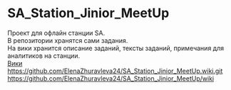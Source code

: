 # SA_Station_Jinior_MeetUp
Проект для офлайн станции SA.   
В репозитории хранятся сами задания.   
На вики хранится описание заданий, тексты заданий, примечания для аналитиков на станции.   
[Вики https://github.com/ElenaZhuravleva24/SA_Station_Jinior_MeetUp.wiki.git ](https://github.com/ElenaZhuravleva24/SA_Station_Jinior_MeetUp/wiki)https://github.com/ElenaZhuravleva24/SA_Station_Jinior_MeetUp/wiki
